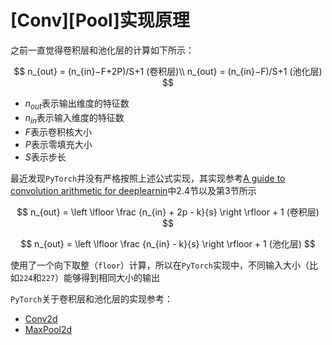 
# [Conv][Pool]实现原理

之前一直觉得卷积层和池化层的计算如下所示：

$$
n_{out} = (n_{in}−F+2P)/S+1 (卷积层)\\
n_{out} = (n_{in}−F)/S+1 (池化层)
$$

* $n_{out}$表示输出维度的特征数
* $n_{in}$表示输入维度的特征数
* $F$表示卷积核大小
* $P$表示零填充大小
* $S$表示步长

最近发现`PyTorch`并没有严格按照上述公式实现，其实现参考[A guide to convolution arithmetic for deeplearnin](https://arxiv.org/pdf/1603.07285.pdf)中$2.4$节以及第$3$节所示

$$
n_{out} = \left \lfloor  \frac {n_{in} + 2p - k}{s} \right \rfloor + 1 (卷积层) 
$$

$$
n_{out} = \left \lfloor  \frac {n_{in} - k}{s} \right \rfloor + 1 (池化层)
$$

使用了一个向下取整（`floor`）计算，所以在`PyTorch`实现中，不同输入大小（比如`224`和`227`）能够得到相同大小的输出

`PyTorch`关于卷积层和池化层的实现参考：

* [Conv2d](https://pytorch.org/docs/master/nn.html#conv2d)
* [MaxPool2d](https://pytorch.org/docs/master/nn.html#maxpool2d)